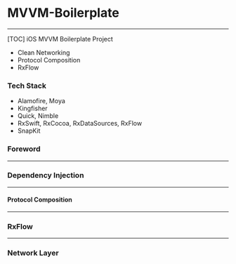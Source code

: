 # MVVM-Boilerplate

--------

[TOC]
iOS MVVM Boilerplate Project
- Clean Networking
- Protocol Composition
- RxFlow

### Tech Stack
* Alamofire, Moya
* Kingfisher
* Quick, Nimble
* RxSwift, RxCocoa, RxDataSources, RxFlow
* SnapKit



### Foreword

-------



### Dependency Injection

-------



#### Protocol Composition

--------



### RxFlow

--------

### Network Layer
